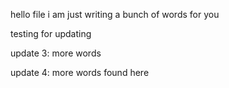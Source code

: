 hello file i am just writing a bunch of words for you

testing for updating


update 3: more words

update 4: more words found here